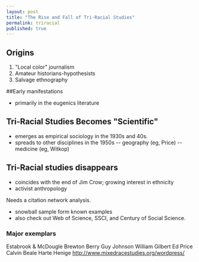 ```yaml
---
layout: post
title: "The Rise and Fall of Tri-Racial Studies"
permalink: triracial
published: true
---
```



## Origins
1. "Local color" journalism
2. Amateur historians-hypothesists
3. Salvage ethnography

##Early manifestations
- primarily in the eugenics literature

## Tri-Racial Studies Becomes "Scientific"
- emerges as empirical sociology in the 1930s and 40s.
- spreads to other disciplines in the 1950s
-- geography (eg, Price)
-- medicine (eg, Witkop)

## Tri-Racial studies disappears
- coincides with the end of Jim Crow; growing interest in ethnicity
- activist anthropology

Needs a citation network analysis.
- snowball sample form known examples
- also check out Web of Science, SSCI, and Century of Social Science.

### Major exemplars
Estabrook & McDougle
Brewton Berry
Guy Johnson
William Gilbert
Ed Price
Calvin Beale
Harte
Henige
http://www.mixedracestudies.org/wordpress/







